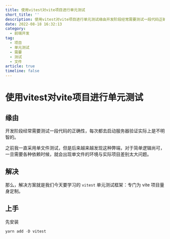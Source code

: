 ```yaml
---
title: 使用vitest对vite项目进行单元测试
short_title: ''
description: 使用vitest对vite项目进行单元测试缘由开发阶段经常需要测试一段代码正确性每次都去启动服务器验证实际上是不明智的。之前我一直采用单文件测试但是后来越来越发现这种弊端对于简单逻辑尚可一旦需要各种依赖时候就会出现单文件的环境与实际项目差别太大问题。解决那么解决方案就是我们今天要学习的vitest单元测试框架_专门为vite项目量身定制。上手先安装yarnadddvitest
date: 2022-08-18 16:32:13
category:
  - 前端开发
tag:
  - 项目
  - 单元测试
  - 需要
  - 测试
  - 文件
article: true
timeline: false
---
```

# 使用vitest对vite项目进行单元测试



## 缘由

开发阶段经常需要测试一段代码的正确性，每次都去启动服务器验证实际上是不明智的。

之前我一直采用单文件测试，但是后来越来越发现这种弊端，对于简单逻辑尚可，一旦需要各种依赖时候，就会出现单文件的环境与实际项目差别太大问题。

## 解决

那么，解决方案就是我们今天要学习的 `vitest` 单元测试框架：专门为 vite 项目量身定制。

## 上手

先安装

```ts
yarn add -D vitest
```